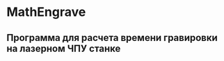# MathEngrave

Программа для расчета времени гравировки на лазерном ЧПУ станке
---------------------

